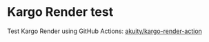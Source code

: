 # Kargo Render test

Test Kargo Render using GitHub Actions: [akuity/kargo-render-action](https://github.com/akuity/kargo-render-action)
